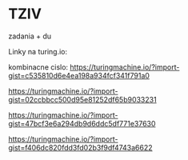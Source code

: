 # TZIV
zadania + du

Linky na turing.io:

kombinacne cislo:
https://turingmachine.io/?import-gist=c535810d6e4ea198a934fcf341f791a0 

https://turingmachine.io/?import-gist=02ccbbcc500d95e81252df65b9033231

https://turingmachine.io/?import-gist=47bcf3e6a294db9d6ddc5df771e37630

https://turingmachine.io/?import-gist=f406dc820fdd3fd02b3f9df4743a6622
